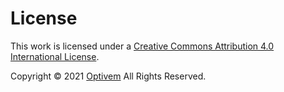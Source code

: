 # License

This work is licensed under a [Creative Commons Attribution 4.0 International License](http://creativecommons.org/licenses/by/4.0/).

Copyright © 2021 [Optivem](https://www.optivem.com/) All Rights Reserved.

